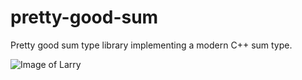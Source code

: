 # pretty-good-sum

Pretty good sum type library implementing a modern C++ sum type.

![Image of Larry](https://bbgithub.dev.bloomberg.com/sfletche/pretty-good-sum/blob/master/images/prettygood.png)

